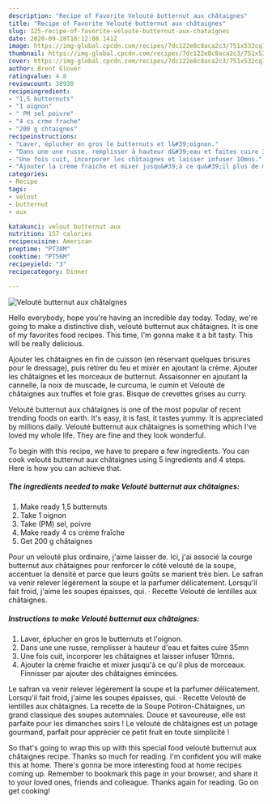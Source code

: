 ```yaml
---
description: "Recipe of Favorite Velouté butternut aux châtaignes"
title: "Recipe of Favorite Velouté butternut aux châtaignes"
slug: 125-recipe-of-favorite-veloute-butternut-aux-chataignes
date: 2020-09-28T16:12:08.141Z
image: https://img-global.cpcdn.com/recipes/7dc122e8c8aca2c3/751x532cq70/veloute-butternut-aux-chataignes-photo-principale-de-la-recette.jpg
thumbnail: https://img-global.cpcdn.com/recipes/7dc122e8c8aca2c3/751x532cq70/veloute-butternut-aux-chataignes-photo-principale-de-la-recette.jpg
cover: https://img-global.cpcdn.com/recipes/7dc122e8c8aca2c3/751x532cq70/veloute-butternut-aux-chataignes-photo-principale-de-la-recette.jpg
author: Brent Glover
ratingvalue: 4.8
reviewcount: 38930
recipeingredient:
- "1,5 butternuts"
- "1 oignon"
- " PM sel poivre"
- "4 cs crme frache"
- "200 g chtaignes"
recipeinstructions:
- "Laver, éplucher en gros le butternuts et l&#39;oignon."
- "Dans une une russe, remplisser à hauteur d&#39;eau et faites cuire 35mn"
- "Une fois cuit, incorporer les châtaignes et laisser infuser 10mns."
- "Ajouter la crème fraiche et mixer jusqu&#39;à ce qu&#39;il plus de morceaux. Finnisser par ajouter des châtaignes émincées."
categories:
- Recipe
tags:
- velout
- butternut
- aux

katakunci: velout butternut aux 
nutrition: 157 calories
recipecuisine: American
preptime: "PT38M"
cooktime: "PT56M"
recipeyield: "3"
recipecategory: Dinner

---
```



![Velouté butternut aux châtaignes](https://img-global.cpcdn.com/recipes/7dc122e8c8aca2c3/751x532cq70/veloute-butternut-aux-chataignes-photo-principale-de-la-recette.jpg)

Hello everybody, hope you're having an incredible day today. Today, we're going to make a distinctive dish, velouté butternut aux châtaignes. It is one of my favorites food recipes. This time, I'm gonna make it a bit tasty. This will be really delicious.

Ajouter les châtaignes en fin de cuisson (en réservant quelques brisures pour le dressage), puis retirer du feu et mixer en ajoutant la crème. Ajouter les châtaignes et les morceaux de butternut. Assaisonner en ajoutant la cannelle, la noix de muscade, le curcuma, le cumin et Velouté de châtaignes aux truffes et foie gras. Bisque de crevettes grises au curry.

Velouté butternut aux châtaignes is one of the most popular of recent trending foods on earth. It's easy, it is fast, it tastes yummy. It is appreciated by millions daily. Velouté butternut aux châtaignes is something which I've loved my whole life. They are fine and they look wonderful.


To begin with this recipe, we have to prepare a few ingredients. You can cook velouté butternut aux châtaignes using 5 ingredients and 4 steps. Here is how you can achieve that.

<!--inarticleads1-->

##### The ingredients needed to make Velouté butternut aux châtaignes:

1. Make ready 1,5 butternuts
1. Take 1 oignon
1. Take  (PM) sel, poivre
1. Make ready 4 cs crème fraîche
1. Get 200 g châtaignes


Pour un velouté plus ordinaire, j&#39;aime laisser de. Ici, j&#39;ai associé la courge butternut aux châtaignes pour renforcer le côté velouté de la soupe, accentuer la densité et parce que leurs goûts se marient très bien. Le safran va venir relever légèrement la soupe et la parfumer délicatement. Lorsqu&#39;il fait froid, j&#39;aime les soupes épaisses, qui. · Recette Velouté de lentilles aux châtaignes. 

<!--inarticleads2-->

##### Instructions to make Velouté butternut aux châtaignes:

1. Laver, éplucher en gros le butternuts et l&#39;oignon.
1. Dans une une russe, remplisser à hauteur d&#39;eau et faites cuire 35mn
1. Une fois cuit, incorporer les châtaignes et laisser infuser 10mns.
1. Ajouter la crème fraiche et mixer jusqu&#39;à ce qu&#39;il plus de morceaux. Finnisser par ajouter des châtaignes émincées.


Le safran va venir relever légèrement la soupe et la parfumer délicatement. Lorsqu&#39;il fait froid, j&#39;aime les soupes épaisses, qui. · Recette Velouté de lentilles aux châtaignes. La recette de la Soupe Potiron-Châtaignes, un grand classique des soupes automnales. Douce et savoureuse, elle est parfaite pour les dimanches soirs ! Le velouté de châtaignes est un potage gourmand, parfait pour apprécier ce petit fruit en toute simplicité ! 

So that's going to wrap this up with this special food velouté butternut aux châtaignes recipe. Thanks so much for reading. I'm confident you will make this at home. There's gonna be more interesting food at home recipes coming up. Remember to bookmark this page in your browser, and share it to your loved ones, friends and colleague. Thanks again for reading. Go on get cooking!
